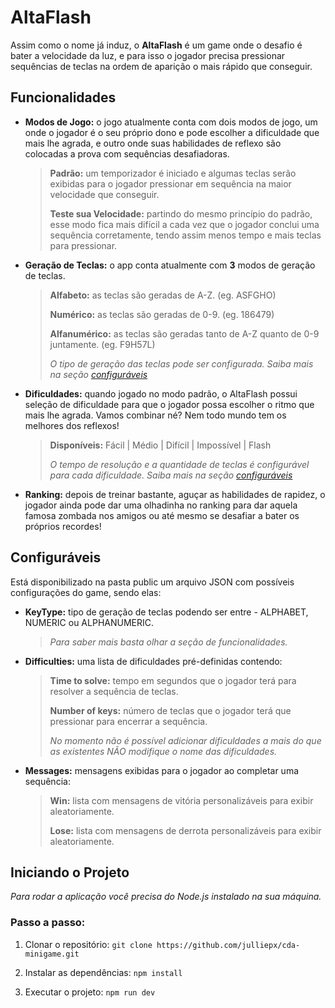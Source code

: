 # AltaFlash

Assim como o nome já induz, o **AltaFlash** é um game onde o desafio é bater a velocidade da luz, e para isso o jogador precisa pressionar sequências de teclas na ordem de aparição o mais rápido que conseguir.

## Funcionalidades

- **Modos de Jogo:** o jogo atualmente conta com dois modos de jogo, um onde o jogador é o seu próprio dono e pode escolher a dificuldade que mais lhe agrada, e outro onde suas habilidades de reflexo são colocadas a prova com sequências desafiadoras.
	> **Padrão:** um temporizador é iniciado e algumas teclas serão exibidas para o jogador pressionar em sequência na maior velocidade que conseguir.
  > 
	> **Teste sua Velocidade:** partindo do mesmo princípio do padrão, esse modo fica mais difícil a cada vez que o jogador conclui uma sequência corretamente, tendo assim menos tempo e mais teclas para pressionar.
- **Geração de Teclas:** o app conta atualmente com **3** modos de geração de teclas.
	> **Alfabeto:** as teclas são geradas de A-Z. (eg. ASFGHO)
  >
	>**Numérico:** as teclas são geradas de 0-9. (eg. 186479)
	>
  >**Alfanumérico:** as teclas são geradas tanto de A-Z quanto de 0-9 juntamente. (eg. F9H57L)
	>
  >*O tipo de geração das teclas pode ser configurada. Saiba mais na seção [configuráveis](https://github.com/julliepx/cda-minigame/?tab=readme-ov-file#configuraveis)*
- **Dificuldades:** quando jogado no modo padrão, o AltaFlash possui seleção de dificuldade para que o jogador possa escolher o ritmo que mais lhe agrada. Vamos combinar né? Nem todo mundo tem os melhores dos reflexos!
	> **Disponíveis:** Fácil | Médio | Difícil | Impossível | Flash
	>
  >*O tempo de resolução e a quantidade de teclas é configurável para cada dificuldade. Saiba mais na seção [configuráveis](https://github.com/julliepx/cda-minigame/?tab=readme-ov-file#configuraveis)*
- **Ranking:** depois de treinar bastante, aguçar as habilidades de rapidez, o jogador ainda pode dar uma olhadinha no ranking para dar aquela famosa zombada nos amigos ou até mesmo se desafiar a bater os próprios recordes!
## Configuráveis
Está disponibilizado na pasta public um arquivo JSON com possíveis configurações do game, sendo elas:

- **KeyType:** tipo de geração de teclas podendo ser entre - ALPHABET, NUMERIC ou ALPHANUMERIC.
  >*Para saber mais basta olhar a seção de funcionalidades.*
- **Difficulties:**  uma lista de dificuldades pré-definidas contendo:
	> **Time to solve:** tempo em segundos que o jogador terá para resolver a sequência de teclas.
	>
  >**Number of keys:** número de teclas que o jogador terá que pressionar para encerrar a sequência.
	>
	>*No momento não é possível adicionar dificuldades a mais do que as existentes*
  >*NÃO modifique o nome das dificuldades.*
- **Messages:** mensagens exibidas para o jogador ao completar uma sequência:
	> **Win:** lista com mensagens de vitória personalizáveis para exibir aleatoriamente.
	>
  >**Lose:** lista com mensagens de derrota personalizáveis para exibir aleatoriamente.

## Iniciando o Projeto

*Para rodar a aplicação você precisa do Node.js instalado na sua máquina.*

### Passo a passo:
 1. Clonar o repositório:
	```git clone https://github.com/julliepx/cda-minigame.git```

 2. Instalar as dependências:
 ```npm install```
 
 3. Executar o projeto:
	```npm run dev```

